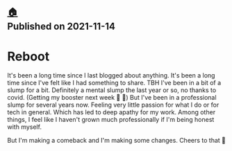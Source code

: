 [:house:](https://github.com/seajoshc)<br>
Published on 2021-11-14
---

# Reboot

It's been a long time since I last blogged about anything. It's been a long time since I've felt like I had something to share. TBH I've been in a bit of a slump for a bit. Definitely a mental slump the last year or so, no thanks to covid. (Getting my booster next week 🙌 💉) But I've been in a professional slump for several years now. Feeling very little passion for what I do or for tech in general. Which has led to deep apathy for my work. Among other things, I feel like I haven't grown much professionally if I'm being honest with myself.

But I'm making a comeback and I'm making some changes. Cheers to that 🍻

